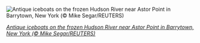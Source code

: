 
![Antique iceboats on the frozen Hudson River near Astor Point in Barrytown, New York (© Mike Segar/REUTERS)](https://cn.bing.com//th?id=OHR.IceSailing_EN-US4693631571_1920x1080.jpg&rf=LaDigue_1920x1080.jpg&pid=hp)

*[Antique iceboats on the frozen Hudson River near Astor Point in Barrytown, New York (© Mike Segar/REUTERS)](https://www.bing.com/search?q=ice+sailing+on+the+Hudson+River&form=hpcapt&filters=HpDate%3a%2220210112_0800%22)*
